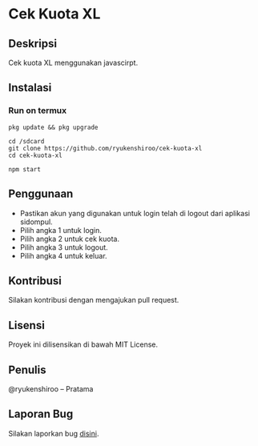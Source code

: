 # Cek Kuota XL

## Deskripsi
Cek kuota XL menggunakan javascirpt.

## Instalasi
### Run on termux
```
pkg update && pkg upgrade
```
```
cd /sdcard
git clone https://github.com/ryukenshiroo/cek-kuota-xl
cd cek-kuota-xl
```
```
npm start
```

## Penggunaan
- Pastikan akun yang digunakan untuk login telah di logout dari aplikasi sidompul.
- Pilih angka 1 untuk login.
- Pilih angka 2 untuk cek kuota.
- Pilih angka 3 untuk logout.
- Pilih angka 4 untuk keluar.

## Kontribusi
Silakan kontribusi dengan mengajukan pull request.

## Lisensi
Proyek ini dilisensikan di bawah MIT License.

## Penulis
@ryukenshiroo – Pratama

## Laporan Bug
Silakan laporkan bug [disini](https://github.com/ryukenshiroo/cek-kuota-xl/issues).
